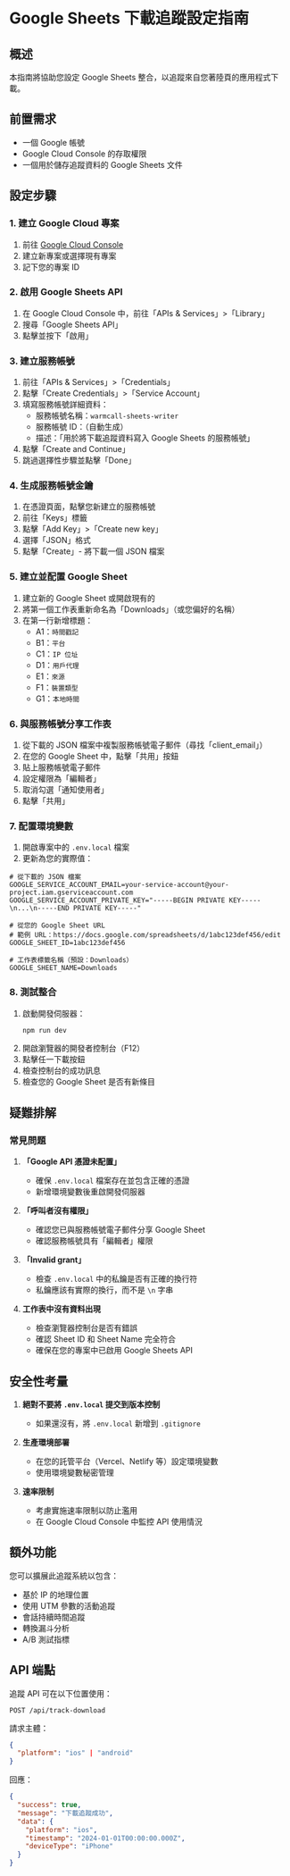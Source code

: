 # Google Sheets 下載追蹤設定指南

## 概述
本指南將協助您設定 Google Sheets 整合，以追蹤來自您著陸頁的應用程式下載。

## 前置需求
- 一個 Google 帳號
- Google Cloud Console 的存取權限
- 一個用於儲存追蹤資料的 Google Sheets 文件

## 設定步驟

### 1. 建立 Google Cloud 專案
1. 前往 [Google Cloud Console](https://console.cloud.google.com)
2. 建立新專案或選擇現有專案
3. 記下您的專案 ID

### 2. 啟用 Google Sheets API
1. 在 Google Cloud Console 中，前往「APIs & Services」>「Library」
2. 搜尋「Google Sheets API」
3. 點擊並按下「啟用」

### 3. 建立服務帳號
1. 前往「APIs & Services」>「Credentials」
2. 點擊「Create Credentials」>「Service Account」
3. 填寫服務帳號詳細資料：
   - 服務帳號名稱：`warmcall-sheets-writer`
   - 服務帳號 ID：（自動生成）
   - 描述：「用於將下載追蹤資料寫入 Google Sheets 的服務帳號」
4. 點擊「Create and Continue」
5. 跳過選擇性步驟並點擊「Done」

### 4. 生成服務帳號金鑰
1. 在憑證頁面，點擊您新建立的服務帳號
2. 前往「Keys」標籤
3. 點擊「Add Key」>「Create new key」
4. 選擇「JSON」格式
5. 點擊「Create」- 將下載一個 JSON 檔案

### 5. 建立並配置 Google Sheet
1. 建立新的 Google Sheet 或開啟現有的
2. 將第一個工作表重新命名為「Downloads」（或您偏好的名稱）
3. 在第一行新增標題：
   - A1：`時間戳記`
   - B1：`平台`
   - C1：`IP 位址`
   - D1：`用戶代理`
   - E1：`來源`
   - F1：`裝置類型`
   - G1：`本地時間`

### 6. 與服務帳號分享工作表
1. 從下載的 JSON 檔案中複製服務帳號電子郵件（尋找「client_email」）
2. 在您的 Google Sheet 中，點擊「共用」按鈕
3. 貼上服務帳號電子郵件
4. 設定權限為「編輯者」
5. 取消勾選「通知使用者」
6. 點擊「共用」

### 7. 配置環境變數
1. 開啟專案中的 `.env.local` 檔案
2. 更新為您的實際值：

```env
# 從下載的 JSON 檔案
GOOGLE_SERVICE_ACCOUNT_EMAIL=your-service-account@your-project.iam.gserviceaccount.com
GOOGLE_SERVICE_ACCOUNT_PRIVATE_KEY="-----BEGIN PRIVATE KEY-----\n...\n-----END PRIVATE KEY-----"

# 從您的 Google Sheet URL
# 範例 URL：https://docs.google.com/spreadsheets/d/1abc123def456/edit
GOOGLE_SHEET_ID=1abc123def456

# 工作表標籤名稱（預設：Downloads）
GOOGLE_SHEET_NAME=Downloads
```

### 8. 測試整合
1. 啟動開發伺服器：
   ```bash
   npm run dev
   ```
2. 開啟瀏覽器的開發者控制台（F12）
3. 點擊任一下載按鈕
4. 檢查控制台的成功訊息
5. 檢查您的 Google Sheet 是否有新條目

## 疑難排解

### 常見問題

1. **「Google API 憑證未配置」**
   - 確保 `.env.local` 檔案存在並包含正確的憑證
   - 新增環境變數後重啟開發伺服器

2. **「呼叫者沒有權限」**
   - 確認您已與服務帳號電子郵件分享 Google Sheet
   - 確認服務帳號具有「編輯者」權限

3. **「Invalid grant」**
   - 檢查 `.env.local` 中的私鑰是否有正確的換行符
   - 私鑰應該有實際的換行，而不是 `\n` 字串

4. **工作表中沒有資料出現**
   - 檢查瀏覽器控制台是否有錯誤
   - 確認 Sheet ID 和 Sheet Name 完全符合
   - 確保在您的專案中已啟用 Google Sheets API

## 安全性考量

1. **絕對不要將 `.env.local` 提交到版本控制**
   - 如果還沒有，將 `.env.local` 新增到 `.gitignore`

2. **生產環境部署**
   - 在您的託管平台（Vercel、Netlify 等）設定環境變數
   - 使用環境變數秘密管理

3. **速率限制**
   - 考慮實施速率限制以防止濫用
   - 在 Google Cloud Console 中監控 API 使用情況

## 額外功能

您可以擴展此追蹤系統以包含：
- 基於 IP 的地理位置
- 使用 UTM 參數的活動追蹤
- 會話持續時間追蹤
- 轉換漏斗分析
- A/B 測試指標

## API 端點

追蹤 API 可在以下位置使用：
```
POST /api/track-download
```

請求主體：
```json
{
  "platform": "ios" | "android"
}
```

回應：
```json
{
  "success": true,
  "message": "下載追蹤成功",
  "data": {
    "platform": "ios",
    "timestamp": "2024-01-01T00:00:00.000Z",
    "deviceType": "iPhone"
  }
}
```